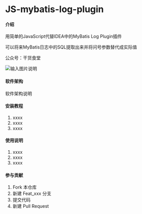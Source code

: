 # JS-mybatis-log-plugin

#### 介绍
用简单的JavaScript代替IDEA中的MyBatis Log Plugin插件

可以将来MyBatis日志中的SQL提取出来并将问号参数替代成实际值


公众号：干货食堂

![输入图片说明](https://blog.coder-lzh.top/wp-content/uploads/2021/06/%E5%85%B3%E6%B3%A8%E5%85%AC%E4%BC%97%E5%8F%B7%E8%8E%B7%E5%8F%96%E6%9B%B4%E5%A4%9A%E7%A6%8F%E5%88%A9.jpg "在这里输入图片标题")
#### 软件架构
软件架构说明


#### 安装教程

1.  xxxx
2.  xxxx
3.  xxxx

#### 使用说明

1.  xxxx
2.  xxxx
3.  xxxx

#### 参与贡献

1.  Fork 本仓库
2.  新建 Feat_xxx 分支
3.  提交代码
4.  新建 Pull Request


